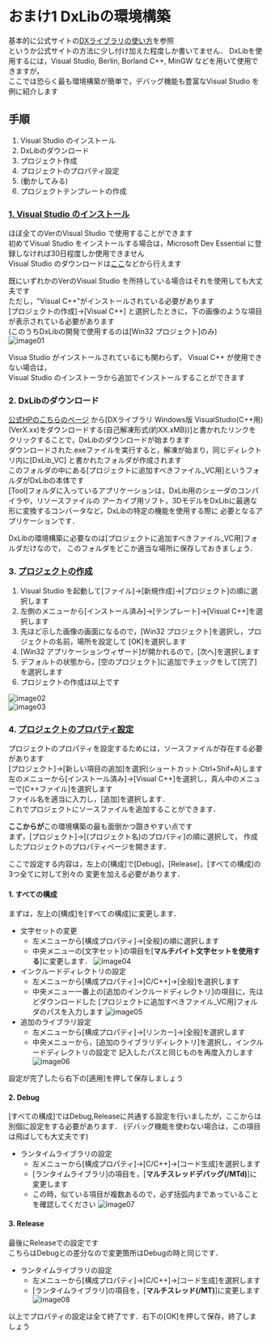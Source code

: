 # おまけ1 DxLibの環境構築
基本的に公式サイトの[DXライブラリの使い方](http://dxlib.o.oo7.jp/dxuse.html)を参照  
というか公式サイトの方法に少し付け加えた程度しか書いてません．
DxLibを使用するには，Visual Studio, Berlin, Borland C++, MinGW などを用いて使用できますが，  
ここでは恐らく最も環境構築が簡単で，デバッグ機能も豊富なVisual Studio を例に紹介します

## 手順
1. Visual Studio のインストール
1. DxLibのダウンロード
1. プロジェクト作成
1. プロジェクトのプロパティ設定
1. \(動かしてみる\)
1. プロジェクトテンプレートの作成

### [1. Visual Studio のインストール](http://dxlib.o.oo7.jp/use/dxuse_vs2015express.html#R1)
ほぼ全てのVerのVisual Studio で使用することができます  
初めてVisual Studio をインストールする場合は，Microsoft Dev Essential 
に登録しなければ30日程度しか使用できません  
Visual Studio のダウンロードは[ここ](https://www.visualstudio.com/ja/vs/older-downloads/)などから行えます  
  
既にいずれかのVerのVisual Studio を所持している場合はそれを使用しても大丈夫です  
ただし，"Visual C++"がインストールされている必要があります  
\[プロジェクトの作成\]→\[Visual C++\] と選択したときに，下の画像のような項目が表示されている必要があります  
\(このうちDxLibの開発で使用するのは\[Win32 プロジェクト\]のみ\)  
![image01](./image01.png)  

Visua Studio がインストールされているにも関わらず， Visual C++ が使用できない場合は，  
Visual Studio のインストーラから追加でインストールすることができます  

### 2. DxLibのダウンロード
[公式HPのこちらのページ](http://dxlib.o.oo7.jp/dxdload.html) から\[DXライブラリ Windows版 
VisualStudio\(C++用\) \(VerX.xx\)をダウンロードする\(自己解凍形式\(約XX.xMB\)\)\]と書かれたリンクを
クリックすることで，DxLibのダウンロードが始まります  
ダウンロードされた.exeファイルを実行すると，解凍が始まり，同じディレクトリ内に\[DxLib\_VC\]
と書かれたフォルダが作成されます  
このフォルダの中にある\[プロジェクトに追加すべきファイル\_VC用\]というフォルダがDxLibの本体です  
\[Tool\]フォルダに入っているアプリケーションは，DxLib用のシェーダのコンパイラや，リソースファイルの
アーカイブ用ソフト，3DモデルをDxLibに最適な形に変換するコンバータなど，DxLibの特定の機能を使用する際に
必要となるアプリケーションです．  
  
DxLibの環境構築に必要なのは\[プロジェクトに追加すべきファイル\_VC用\]フォルダだけなので，
このフォルダをどこか適当な場所に保存しておきましょう．

### 3. [プロジェクトの作成](http://dxlib.o.oo7.jp/use/dxuse_vs2015express.html#R2)
1. Visual Studio を起動して\[ファイル\]→\[新規作成\]→\[プロジェクト\]の順に選択します
1. 左側のメニューから\[インストール済み\]→\[テンプレート\]→\[Visual C++\]を選択します
1. 先ほど示した画像の画面になるので，\[Win32 プロジェクト\]を選択し，プロジェクトの名前，場所を設定して
\[OK\]を選択します
1. \[Win32 アプリケーションウィザード\]が開かれるので，\[次へ\]を選択します
1. デフォルトの状態から，\[空のプロジェクト\]に追加でチェックをして\[完了\]を選択します
1. プロジェクトの作成は以上です
  
![image02](./image02.png)  
![image03](./image03.png)  

### 4. [プロジェクトのプロパティ設定](http://dxlib.o.oo7.jp/use/dxuse_vs2015express.html#R4)
プロジェクトのプロパティを設定するためには，ソースファイルが存在する必要があります  
\[プロジェクト\]→\[新しい項目の追加\]を選択\(ショートカット:Ctrl+Shif+A\)します  
左のメニューから\[インストール済み\]→\[Visual C++\]を選択し，真ん中のメニューで\[C++ファイル\]を選択します  
ファイル名を適当に入力し，\[追加\]を選択します．  
これでプロジェクトにソースファイルを追加することができます．  
  
  
  
**ここからが**この環境構築の最も面倒かつ躓きやすい点です  
まず，\[プロジェクト\]→\[\(プロジェクト名\)のプロパティ\]の順に選択して，
作成したプロジェクトのプロパティページを開きます．
  
ここで設定する内容は，左上の\[構成\]で\[Debug\]，\[Release\]，\[すべての構成\]の3つ全てに対して別々の
変更を加える必要があります．  
  
#### 1. すべての構成
まずは，左上の\[構成\]を\[すべての構成\]に変更します．  
* 文字セットの変更
  * 左メニューから\[構成プロパティ\]→\[全般\]の順に選択します
  * 中央メニューの\[文字セット\]の項目を\[**マルチバイト文字セットを使用する**\]に変更します．
  ![image04](./image04.png)  
* インクルードディレクトリの設定
  * 左メニューから\[構成プロパティ\]→\[C/C++\]→\[全般\]を選択します
  * 中央メニュー一番上の\[追加のインクルードディレクトリ\]の項目に，先ほどダウンロードした
	\[プロジェクトに追加すべきファイル\_VC用\]フォルダのパスを入力します
  ![image05](./image05.png)  
* 追加のライブラリ設定
  * 左メニューから\[構成プロパティ\]→\[リンカー\]→\[全般\]を選択します
  * 中央メニューから，\[追加のライブラリディレクトリ\]を選択し，インクルードディレクトリの設定で
	記入したパスと同じものを再度入力します  
  ![image06](./image06.png)

設定が完了したら右下の\[適用\]を押して保存しましょう  
  
#### 2. Debug
\[すべての構成\]ではDebug,Releaseに共通する設定を行いましたが，ここからは別個に設定をする必要があります．
\(デバッグ機能を使わない場合は，この項目は飛ばしても大丈夫です\)  
  
* ランタイムライブラリの設定
  * 左メニューから\[構成プロパティ\]→\[C/C++\]→\[コード生成\]を選択します
  * \[ランタイムライブラリ\]の項目を，\[**マルチスレッドデバッグ\(/MTd\)**\]に変更します
  * この時，似ている項目が複数あるので，必ず括弧内まであっていることを確認してください
![image07](./image07.png)

#### 3. Release
最後にReleaseでの設定です  
こちらはDebugとの差分なので変更箇所はDebugの時と同じです．
* ランタイムライブラリの設定
  * 左メニューから\[構成プロパティ\]→\[C/C++\]→\[コード生成\]を選択します
  * \[ランタイムライブラリ\]の項目を，\[**マルチスレッド\(/MT\)**\]に変更します
![image08](./image08.png)

以上でプロパティの設定は全て終了です．右下の\[OK\]を押して保存，終了しましょう
